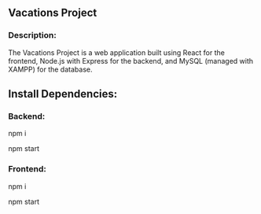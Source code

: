 ## Vacations Project

### Description:
The Vacations Project is a web application built using React for the frontend, Node.js with Express for the backend, and MySQL (managed with XAMPP) for the database.

## Install Dependencies:
### Backend:

npm i 


npm start

### Frontend:

npm i 


npm start
